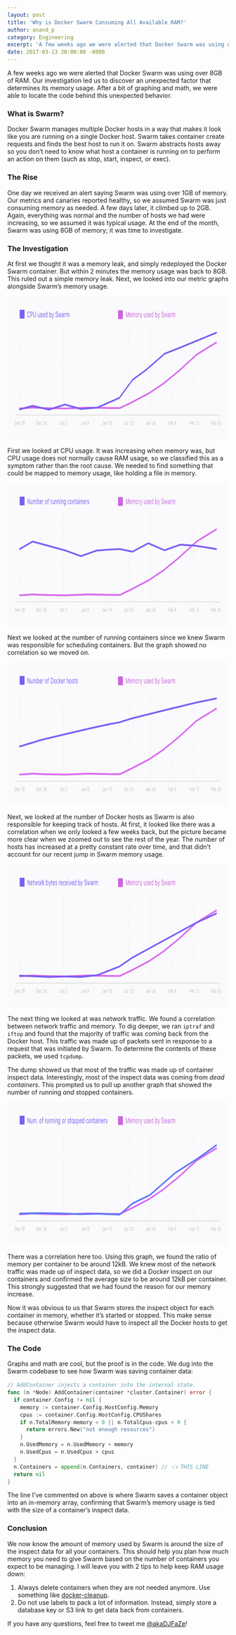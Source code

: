 ```yaml
---
layout: post
title: 'Why is Docker Swarm Consuming All Available RAM?'
author: anand_p
category: Engineering
excerpt: 'A few weeks ago we were alerted that Docker Swarm was using over 8GB of RAM. Our investigation led us to discover an unexpected factor that determines its memory usage. After a bit of graphing and math, we were able to locate the code behind this unexpected behavior.'
date: 2017-03-13 20:00:00 -0800
---
```


A few weeks ago we were alerted that Docker Swarm was using over 8GB of RAM. Our investigation led us to discover an unexpected factor that determines its memory usage. After a bit of graphing and math, we were able to locate the code behind this unexpected behavior.

### What is Swarm?

Docker Swarm manages multiple Docker hosts in a way that makes it look like you are running on a single Docker host. Swarm takes container create requests and finds the best host to run it on. Swarm abstracts hosts away so you don’t need to know what host a container is running on to perform an action on them (such as stop, start, inspect, or exec).

### The Rise

One day we received an alert saying Swarm was using over 1GB of memory. Our metrics and canaries reported healthy, so we assumed Swarm was just consuming memory as needed. A few days later, it climbed up to 2GB. Again, everything was normal and the number of hosts we had were increasing, so we assumed it was typical usage. At the end of the month, Swarm was using 8GB of memory; it was time to investigate.

### The Investigation

At first we thought it was a memory leak, and simply redeployed the Docker Swarm container. But within 2 minutes the memory usage was back to 8GB. This ruled out a simple memory leak. Next, we looked into our metric graphs alongside Swarm’s memory usage.

<img src="images/posts/swarm-cpu.png" width="900" height="325">

First we looked at CPU usage. It was increasing when memory was, but CPU usage does not normally cause RAM usage, so we classified this as a symptom rather than the root cause. We needed to find something that could be mapped to memory usage, like holding a file in memory.

<img src="images/posts/swarm-running-containers.png" width="900" height="325">

Next we looked at the number of running containers since we knew Swarm was responsible for scheduling containers. But the graph showed no correlation so we moved on.

<img src="images/posts/swarm-hosts.png" width="900" height="325">

Next, we looked at the number of Docker hosts as Swarm is also responsible for keeping track of hosts. At first, it looked like there was a correlation when we only looked a few weeks back, but the picture became more clear when we zoomed out to see the rest of the year. The number of hosts has increased at a pretty constant rate over time, and that didn’t account for our recent jump in Swarm memory usage.

<img src="images/posts/swarm-network.png" width="900" height="325">

The next thing we looked at was network traffic. We found a correlation between network traffic and memory. To dig deeper, we ran `iptraf` and `iftop` and found that the majority of traffic was coming back from the Docker host. This traffic was made up of packets sent in response to a request that was initiated by Swarm. To determine the contents of these packets, we used `tcpdump`.

The dump showed us that most of the traffic was made up of container inspect data. Interestingly, most of the inspect data was coming from *dead containers*. This prompted us to pull up another graph that showed the number of running *and* stopped containers.

<img src="images/posts/swarm-all-containers.png" width="900" height="325">

There was a correlation here too. Using this graph, we found the ratio of memory per container to be around 12kB. We knew most of the network traffic was made up of inspect data, so we did a Docker inspect on our containers and confirmed the average size to be around 12kB per container. This strongly suggested that we had found the reason for our memory increase.

Now it was obvious to us that Swarm stores the inspect object for each container in memory, whether it’s started or stopped. This make sense because otherwise Swarm would have to inspect all the Docker hosts to get the inspect data.

### The Code

Graphs and math are cool, but the proof is in the code. We dug into the Swarm codebase to see how Swarm was saving container data:

```go
// AddContainer injects a container into the internal state.
func (n *Node) AddContainer(container *cluster.Container) error {
  if container.Config != nil {
    memory := container.Config.HostConfig.Memory
    cpus := container.Config.HostConfig.CPUShares
    if n.TotalMemory-memory < 0 || n.TotalCpus-cpus < 0 {
      return errors.New("not enough resources")
    }
    n.UsedMemory = n.UsedMemory + memory
    n.UsedCpus = n.UsedCpus + cpus
  }
  n.Containers = append(n.Containers, container) // 👈 THIS LINE
  return nil
}
```

The line I’ve commented on above is where Swarm saves a container object into an in-memory array, confirming that Swarm’s memory usage is tied with the size of a container’s inspect data.

### Conclusion

We now know the amount of memory used by Swarm is around the size of the inspect data for all your containers. This should help you plan how much memory you need to give Swarm based on the number of containers you expect to be managing. I will leave you with 2 tips to help keep RAM usage down:

1. Always delete containers when they are not needed anymore. Use something like [docker-cleanup](https://github.com/meltwater/docker-cleanup).
2. Do not use labels to pack a lot of information. Instead, simply store a database key or S3 link to get data back from containers.

If you have any questions, feel free to tweet me [@akaDJFaZe](https://twitter.com/akaDJFaZe)!
